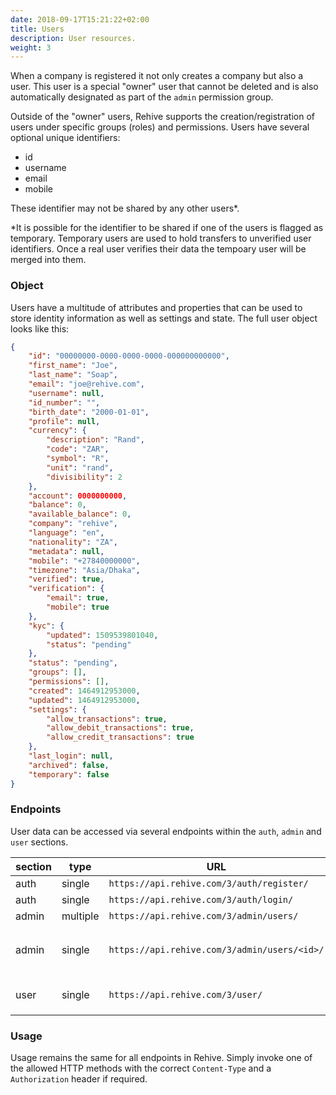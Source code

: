 ```yaml
---
date: 2018-09-17T15:21:22+02:00
title: Users
description: User resources.
weight: 3
---
```


When a company is registered it not only creates a company but also a user. This user is a special "owner" user that cannot be deleted and is also automatically designated as part of the `admin` permission group.

Outside of the "owner" users, Rehive supports the creation/registration of users under specific groups (roles) and permissions. Users have several optional unique identifiers:

- id
- username
- email
- mobile

These identifier may not be shared by any other users&ast;.

<aside class="notice">
    &ast;It is possible for the identifier to be shared if one of the users is flagged as temporary. Temporary users are used to hold transfers to unverified user identifiers. Once a real user verifies their data the tempoary user will be merged into them.
</aside>


### Object

Users have a multitude of attributes and properties that can be used to store identity information as well as settings and state. The full user object looks like this:

```json
{
    "id": "00000000-0000-0000-0000-000000000000",
    "first_name": "Joe",
    "last_name": "Soap",
    "email": "joe@rehive.com",
    "username": null,
    "id_number": "",
    "birth_date": "2000-01-01",
    "profile": null,
    "currency": {
        "description": "Rand",
        "code": "ZAR",
        "symbol": "R",
        "unit": "rand",
        "divisibility": 2
    },
    "account": 0000000000,
    "balance": 0,
    "available_balance": 0,
    "company": "rehive",
    "language": "en",
    "nationality": "ZA",
    "metadata": null,
    "mobile": "+27840000000",
    "timezone": "Asia/Dhaka",
    "verified": true,
    "verification": {
        "email": true,
        "mobile": true
    },
    "kyc": {
        "updated": 1509539801040,
        "status": "pending"
    },
    "status": "pending",
    "groups": [],
    "permissions": [],
    "created": 1464912953000,
    "updated": 1464912953000,
    "settings": {
        "allow_transactions": true,
        "allow_debit_transactions": true,
        "allow_credit_transactions": true
    },
    "last_login": null,
    "archived": false,
    "temporary": false
}
```

### Endpoints

User data can be accessed via several endpoints within the `auth`, `admin` and `user` sections.

section | type| URL | methods
---|---|---|---
auth | single | `https://api.rehive.com/3/auth/register/` | `POST`
auth | single | `https://api.rehive.com/3/auth/login/` | `POST`
admin | multiple |  `https://api.rehive.com/3/admin/users/` | `GET`, `POST`
admin | single | `https://api.rehive.com/3/admin/users/<id>/` | `GET`, `PATCH`, `PUT`, `DELETE`
user | single | `https://api.rehive.com/3/user/` | `GET`, `PATCH`, `PUT`


### Usage

Usage remains the same for all endpoints in Rehive. Simply invoke one of the allowed HTTP methods with the correct `Content-Type` and a `Authorization` header if required.
